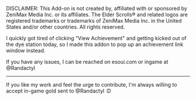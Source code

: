 DISCLAIMER: This Add-on is not created by, affiliated with or sponsored by ZeniMax Media Inc. or its affiliates. The Elder Scrolls® and related logos are registered trademarks or trademarks of ZeniMax Media Inc. in the United States and/or other countries. All rights reserved.


I quickly got tired of clicking "View Achievement" and getting kicked out of the dye station today, so I made this addon to pop up an achievement link window instead.

If you have any issues, I can be reached on esoui.com or ingame at @Randactyl

---

If you like my work and feel the urge to contribute, I'm always willing to accept in-game gold sent to @Randactyl :D
